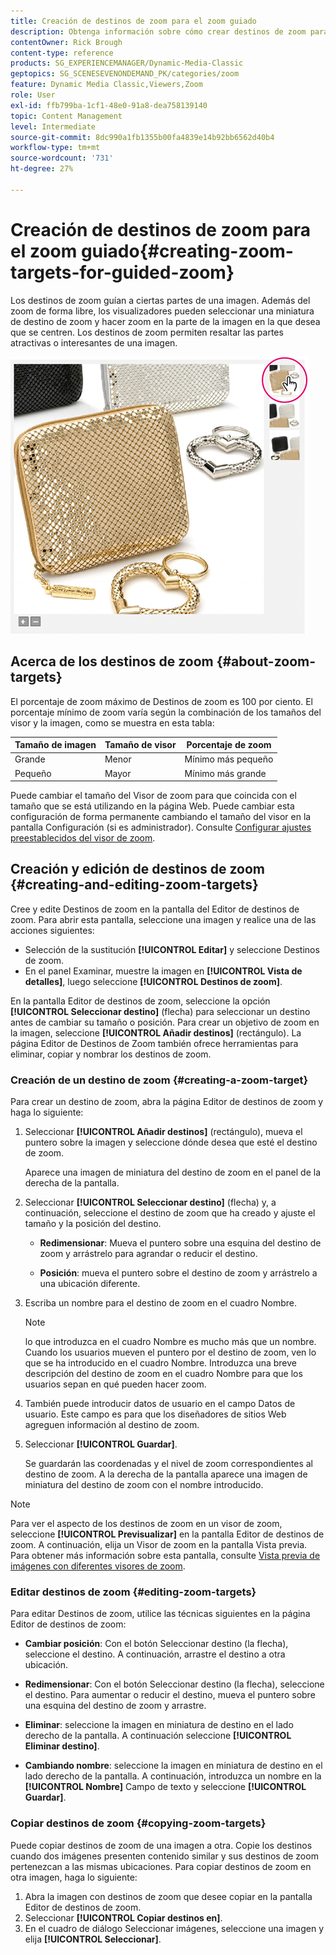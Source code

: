 ```yaml
---
title: Creación de destinos de zoom para el zoom guiado
description: Obtenga información sobre cómo crear destinos de zoom para el zoom guiado en Adobe Dynamic Media Classic.
contentOwner: Rick Brough
content-type: reference
products: SG_EXPERIENCEMANAGER/Dynamic-Media-Classic
geptopics: SG_SCENESEVENONDEMAND_PK/categories/zoom
feature: Dynamic Media Classic,Viewers,Zoom
role: User
exl-id: ffb799ba-1cf1-48e0-91a8-dea758139140
topic: Content Management
level: Intermediate
source-git-commit: 8dc990a1fb1355b00fa4839e14b92bb6562d40b4
workflow-type: tm+mt
source-wordcount: '731'
ht-degree: 27%

---
```


# Creación de destinos de zoom para el zoom guiado{#creating-zoom-targets-for-guided-zoom}

Los destinos de zoom guían a ciertas partes de una imagen. Además del zoom de forma libre, los visualizadores pueden seleccionar una miniatura de destino de zoom y hacer zoom en la parte de la imagen en la que desea que se centren. Los destinos de zoom permiten resaltar las partes atractivas o interesantes de una imagen.

![Creación de destinos de zoom para el zoom guiado](/help/using/assets/zo_guided_zoom.png)

## Acerca de los destinos de zoom {#about-zoom-targets}

El porcentaje de zoom máximo de Destinos de zoom es 100 por ciento. El porcentaje mínimo de zoom varía según la combinación de los tamaños del visor y la imagen, como se muestra en esta tabla:

| Tamaño de imagen | Tamaño de visor | Porcentaje de zoom |
| --- | --- | --- |
| Grande | Menor | Mínimo más pequeño |
| Pequeño | Mayor | Mínimo más grande |

Puede cambiar el tamaño del Visor de zoom para que coincida con el tamaño que se está utilizando en la página Web. Puede cambiar esta configuración de forma permanente cambiando el tamaño del visor en la pantalla Configuración (si es administrador). Consulte [Configurar ajustes preestablecidos del visor de zoom](setting-zoom-viewer-presets.md#setting_up_zoom_viewer_presets).

## Creación y edición de destinos de zoom {#creating-and-editing-zoom-targets}

Cree y edite Destinos de zoom en la pantalla del Editor de destinos de zoom. Para abrir esta pantalla, seleccione una imagen y realice una de las acciones siguientes:

* Selección de la sustitución **[!UICONTROL Editar]** y seleccione Destinos de zoom.
* En el panel Examinar, muestre la imagen en **[!UICONTROL Vista de detalles]**, luego seleccione **[!UICONTROL Destinos de zoom]**.

En la pantalla Editor de destinos de zoom, seleccione la opción **[!UICONTROL Seleccionar destino]** (flecha) para seleccionar un destino antes de cambiar su tamaño o posición. Para crear un objetivo de zoom en la imagen, seleccione **[!UICONTROL Añadir destinos]** (rectángulo). La página Editor de Destinos de Zoom también ofrece herramientas para eliminar, copiar y nombrar los destinos de zoom.

### Creación de un destino de zoom {#creating-a-zoom-target}

Para crear un destino de zoom, abra la página Editor de destinos de zoom y haga lo siguiente:

1. Seleccionar **[!UICONTROL Añadir destinos]** (rectángulo), mueva el puntero sobre la imagen y seleccione dónde desea que esté el destino de zoom.

   Aparece una imagen de miniatura del destino de zoom en el panel de la derecha de la pantalla.

1. Seleccionar **[!UICONTROL Seleccionar destino]** (flecha) y, a continuación, seleccione el destino de zoom que ha creado y ajuste el tamaño y la posición del destino.

   * **Redimensionar**: Mueva el puntero sobre una esquina del destino de zoom y arrástrelo para agrandar o reducir el destino.

   * **Posición**: mueva el puntero sobre el destino de zoom y arrástrelo a una ubicación diferente.

1. Escriba un nombre para el destino de zoom en el cuadro Nombre. 

   >[!NOTE]
   >
   >lo que introduzca en el cuadro Nombre es mucho más que un nombre. Cuando los usuarios mueven el puntero por el destino de zoom, ven lo que se ha introducido en el cuadro Nombre. Introduzca una breve descripción del destino de zoom en el cuadro Nombre para que los usuarios sepan en qué pueden hacer zoom.

1. También puede introducir datos de usuario en el campo Datos de usuario. Este campo es para que los diseñadores de sitios Web agreguen información al destino de zoom.
1. Seleccionar **[!UICONTROL Guardar]**.

   Se guardarán las coordenadas y el nivel de zoom correspondientes al destino de zoom. A la derecha de la pantalla aparece una imagen de miniatura del destino de zoom con el nombre introducido.

>[!NOTE]
>
>Para ver el aspecto de los destinos de zoom en un visor de zoom, seleccione **[!UICONTROL Previsualizar]** en la pantalla Editor de destinos de zoom. A continuación, elija un Visor de zoom en la pantalla Vista previa. Para obtener más información sobre esta pantalla, consulte [Vista previa de imágenes con diferentes visores de zoom](previewing-image-assets-different-zoom.md#previewing_image_assets_with_different_zoom_viewers).

### Editar destinos de zoom {#editing-zoom-targets}

Para editar Destinos de zoom, utilice las técnicas siguientes en la página Editor de destinos de zoom:

* **Cambiar posición**: Con el botón Seleccionar destino (la flecha), seleccione el destino. A continuación, arrastre el destino a otra ubicación.

* **Redimensionar**: Con el botón Seleccionar destino (la flecha), seleccione el destino. Para aumentar o reducir el destino, mueva el puntero sobre una esquina del destino de zoom y arrastre.

* **Eliminar**: seleccione la imagen en miniatura de destino en el lado derecho de la pantalla. A continuación seleccione **[!UICONTROL Eliminar destino]**.

* **Cambiando nombre**: seleccione la imagen en miniatura de destino en el lado derecho de la pantalla. A continuación, introduzca un nombre en la **[!UICONTROL Nombre]** Campo de texto y seleccione **[!UICONTROL Guardar]**.

### Copiar destinos de zoom {#copying-zoom-targets}

Puede copiar destinos de zoom de una imagen a otra. Copie los destinos cuando dos imágenes presenten contenido similar y sus destinos de zoom pertenezcan a las mismas ubicaciones. Para copiar destinos de zoom en otra imagen, haga lo siguiente:

1. Abra la imagen con destinos de zoom que desee copiar en la pantalla Editor de destinos de zoom.
1. Seleccionar **[!UICONTROL Copiar destinos en]**.
1. En el cuadro de diálogo Seleccionar imágenes, seleccione una imagen y elija **[!UICONTROL Seleccionar]**.
